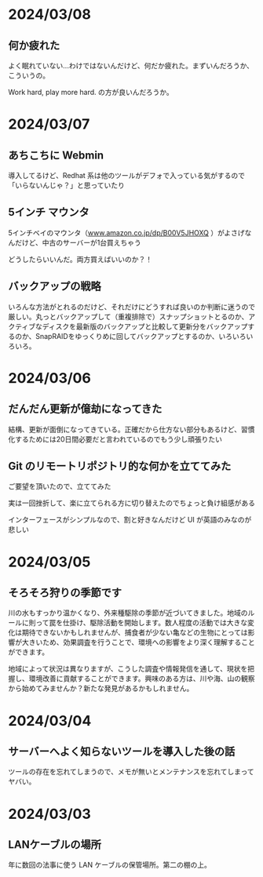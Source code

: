 # 2024/03/08
## 何か疲れた
よく眠れていない...わけではないんだけど、何だか疲れた。まずいんだろうか、こういうの。

Work hard, play more hard. の方が良いんだろうか。
# 2024/03/07
## あちこちに Webmin
導入してるけど、Redhat 系は他のツールがデフォで入っている気がするので「いらないんじゃ？」と思っていたり
## 5インチ マウンタ
5インチベイのマウンタ（www.amazon.co.jp/dp/B00V5JHOXQ ）がよさげなんだけど、中古のサーバーが1台買えちゃう

どうしたらいいんだ。両方買えばいいのか？！
## バックアップの戦略
いろんな方法がとれるのだけど、それだけにどうすれば良いのか判断に迷うので厳しい。丸っとバックアップして（重複排除で）スナップショットとるのか、アクティブなディスクを最新版のバックアップと比較して更新分をバックアップするのか、SnapRAIDをゆっくりめに回してバックアップとするのか、いろいろいろいろ。
# 2024/03/06
## だんだん更新が億劫になってきた
結構、更新が面倒になってきている。正確だから仕方ない部分もあるけど、習慣化するためには20日間必要だと言われているのでもう少し頑張りたい
## Git のリモートリポジトリ的な何かを立ててみた
ご要望を頂いたので、立ててみた

実は一回挫折して、楽に立てられる方に切り替えたのでちょっと負け組感がある

インターフェースがシンプルなので、割と好きなんだけど UI が英語のみなのが悲しい

# 2024/03/05
## そろそろ狩りの季節です
川の水もすっかり温かくなり、外来種駆除の季節が近づいてきました。地域のルールに則って罠を仕掛け、駆除活動を開始します。数人程度の活動では大きな変化は期待できないかもしれませんが、捕食者が少ない亀などの生物にとっては影響が大きいため、効果調査を行うことで、環境への影響をより深く理解することができます。

地域によって状況は異なりますが、こうした調査や情報発信を通して、現状を把握し、環境改善に貢献することができます。興味のある方は、川や海、山の観察から始めてみませんか？新たな発見があるかもしれません。
# 2024/03/04
## サーバーへよく知らないツールを導入した後の話
ツールの存在を忘れてしまうので、メモが無いとメンテナンスを忘れてしまってヤバい。
# 2024/03/03
## LANケーブルの場所
年に数回の法事に使う LAN ケーブルの保管場所。第二の棚の上。
